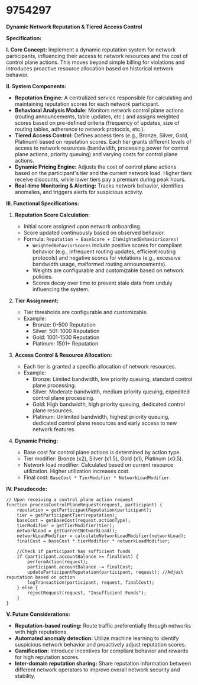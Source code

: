 # 9754297

**Dynamic Network Reputation & Tiered Access Control**

**Specification:**

**I. Core Concept:** Implement a dynamic reputation system for network participants, influencing their access to network resources and the cost of control plane actions. This moves beyond simple billing for violations and introduces proactive resource allocation based on historical network behavior.

**II. System Components:**

*   **Reputation Engine:** A centralized service responsible for calculating and maintaining reputation scores for each network participant.
*   **Behavioral Analysis Module:** Monitors network control plane actions (routing announcements, table updates, etc.) and assigns weighted scores based on pre-defined criteria (frequency of updates, size of routing tables, adherence to network protocols, etc.).
*   **Tiered Access Control:**  Defines access tiers (e.g., Bronze, Silver, Gold, Platinum) based on reputation scores.  Each tier grants different levels of access to network resources (bandwidth, processing power for control plane actions, priority queuing) and varying costs for control plane actions.
*   **Dynamic Pricing Engine:** Adjusts the cost of control plane actions based on the participant's tier and the current network load.  Higher tiers receive discounts, while lower tiers pay a premium during peak hours.
*   **Real-time Monitoring & Alerting:** Tracks network behavior, identifies anomalies, and triggers alerts for suspicious activity.

**III. Functional Specifications:**

1.  **Reputation Score Calculation:**

    *   Initial score assigned upon network onboarding.
    *   Score updated continuously based on observed behavior.
    *   Formula: `Reputation = BaseScore + Σ(WeightedBehaviorScores)`
        *   `WeightedBehaviorScores` include positive scores for compliant behavior (e.g., infrequent routing updates, efficient routing protocols) and negative scores for violations (e.g., excessive bandwidth usage, malformed routing announcements).
        *   Weights are configurable and customizable based on network policies.
        *   Scores decay over time to prevent stale data from unduly influencing the system.

2.  **Tier Assignment:**

    *   Tier thresholds are configurable and customizable.
    *   Example:
        *   Bronze: 0-500 Reputation
        *   Silver: 501-1000 Reputation
        *   Gold: 1001-1500 Reputation
        *   Platinum: 1501+ Reputation

3.  **Access Control & Resource Allocation:**

    *   Each tier is granted a specific allocation of network resources.
    *   Example:
        *   Bronze: Limited bandwidth, low priority queuing, standard control plane processing.
        *   Silver: Moderate bandwidth, medium priority queuing, expedited control plane processing.
        *   Gold: High bandwidth, high priority queuing, dedicated control plane resources.
        *   Platinum: Unlimited bandwidth, highest priority queuing, dedicated control plane resources and early access to new network features.

4.  **Dynamic Pricing:**

    *   Base cost for control plane actions is determined by action type.
    *   Tier modifier:  Bronze (x2), Silver (x1.5), Gold (x1), Platinum (x0.5).
    *   Network load modifier:  Calculated based on current resource utilization.  Higher utilization increases cost.
    *   Final cost: `BaseCost * TierModifier * NetworkLoadModifier`.

**IV. Pseudocode:**

```
// Upon receiving a control plane action request
function processControlPlaneRequest(request, participant) {
    reputation = getParticipantReputation(participant);
    tier = getParticipantTier(reputation);
    baseCost = getBaseCost(request.actionType);
    tierModifier = getTierModifier(tier);
    networkLoad = getCurrentNetworkLoad();
    networkLoadModifier = calculateNetworkLoadModifier(networkLoad);
    finalCost = baseCost * tierModifier * networkLoadModifier;

    //Check if participant has sufficient funds
    if (participant.accountBalance >= finalCost) {
        performAction(request);
        participant.accountBalance -= finalCost;
        updateParticipantReputation(participant, request); //Adjust reputation based on action
        logTransaction(participant, request, finalCost);
    } else {
        rejectRequest(request, "Insufficient Funds");
    }
}
```

**V.  Future Considerations:**

*   **Reputation-based routing:** Route traffic preferentially through networks with high reputations.
*   **Automated anomaly detection:** Utilize machine learning to identify suspicious network behavior and proactively adjust reputation scores.
*   **Gamification:** Introduce incentives for compliant behavior and rewards for high reputation scores.
*   **Inter-domain reputation sharing:**  Share reputation information between different network operators to improve overall network security and stability.
